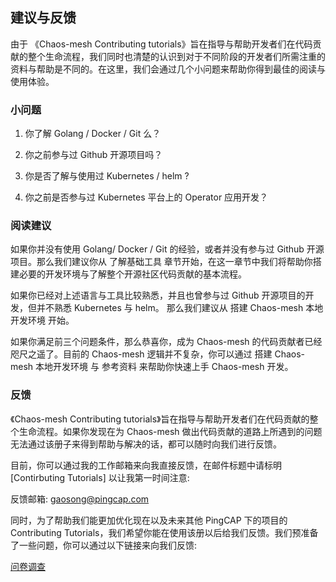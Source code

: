 ## 建议与反馈

由于 《Chaos-mesh Contributing tutorials》旨在指导与帮助开发者们在代码贡献的整个生命流程，我们同时也清楚的认识到对于不同阶段的开发者们所需注重的资料与帮助是不同的。在这里，我们会通过几个小问题来帮助你得到最佳的阅读与使用体验。

### 小问题

1. 你了解 Golang / Docker / Git 么？

2. 你之前参与过 Github 开源项目吗？

3. 你是否了解与使用过 Kubernetes / helm ?

4. 你之前是否参与过 Kubernetes 平台上的 Operator 应用开发？

### 阅读建议

如果你并没有使用 Golang/ Docker / Git 的经验，或者并没有参与过 Github 开源项目。那么我们建议你从 了解基础工具 章节开始，在这一章节中我们将帮助你搭建必要的开发环境与了解整个开源社区代码贡献的基本流程。


如果你已经对上述语言与工具比较熟悉，并且也曾参与过 Github 开源项目的开发，但并不熟悉 Kubernetes 与 helm。 那么我们建议从 搭建 Chaos-mesh 本地开发环境 开始。

如果你满足前三个问题条件，那么恭喜你，成为 Chaos-mesh 的代码贡献者已经咫尺之遥了。目前的 Chaos-mesh 逻辑并不复杂，你可以通过 搭建 Chaos-mesh 本地开发环境 与 参考资料 来帮助你快速上手 Chaos-mesh 开发。

### 反馈

《Chaos-mesh Contributing tutorials》旨在指导与帮助开发者们在代码贡献的整个生命流程。如果你发现在为 Chaos-mesh 做出代码贡献的道路上所遇到的问题无法通过该册子来得到帮助与解决的话，都可以随时向我们进行反馈。

目前，你可以通过我的工作邮箱来向我直接反馈，在邮件标题中请标明 [Contirbuting Tutorials] 以让我第一时间注意:

反馈邮箱: gaosong@pingcap.com

同时，为了帮助我们能更加优化现在以及未来其他 PingCAP 下的项目的 Contributing Tutorials，我们希望你能在使用该册以后给我们反馈。我们预准备了一些问题，你可以通过以下链接来向我们反馈:

[问卷调查](https://www.wjx.cn/jq/64240430.aspx)